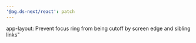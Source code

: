 ```yaml
---
'@ag.ds-next/react': patch
---
```


app-layout: Prevent focus ring from being cutoff by screen edge and sibling links"
